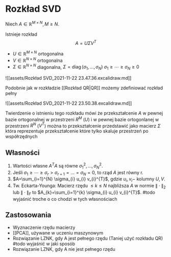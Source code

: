 # Rozkład SVD

Niech $A \in \mathbb{R}^{M \times N}, M \geqslant N$. 

Istnieje rozkład
$$
A=U \Sigma V^{T}
$$
- $U \in \mathbb{R}^{M \times N}$ ortogonalna
- $V \in \mathbb{R}^{N \times N}$ ortogonalna
- $\Sigma \in \mathbb{R}^{N \times N}$ diagonalna, $\Sigma=\operatorname{diag}\left(\sigma_{1}, \ldots, \sigma_{N}\right)$ $\sigma_{1} \geqslant \cdots \geqslant \sigma_{N} \geqslant 0$


![[assets/Rozkład SVD_2021-11-22 23.47.36.excalidraw.md]]

Podobnie jak w rozkładzie [[Rozkład QR|QR]] możemy zdefiniować rozkład pełny

![[assets/Rozkład SVD_2021-11-22 23.50.38.excalidraw.md]]

Twierdzenie o istnieniu tego rozkładu mówi że przekształcenie $A$ w pewnej bazie ortogonalnej w przestrzeni $R^M$ ($U$) i w pewnej bazie ortogonlanej w przestrzeni $R^N$ ($V^T$) można to przekształcenie przedstawić jako macierz $\Sigma$ która reprezentuje przekształcenie które tylko skaluje przestrzeń po współrzędnych

## Własności
1. Wartości własne $A^{T} A$ są równe $\sigma_{1}^{2}, \ldots, \sigma_{N}^{2}$.
2. Jeśli $\sigma_{1} \geqslant \cdots \geqslant \sigma_{r}>\sigma_{r+1}=\ldots=\sigma_{N}=0$, to rząd $A$ jest równy r.
3. $A=\sum_{i=1}^{N} \sigma_{i} u_{i} v_{i}^{T}$, gdzie $u_{i}, v_{i}-$ kolumny $U, V$.
4. Tw. Eckarta-Younga: Macierz rzędu $\leqslant k \leqslant N$ najbliższa $A$ w normie $\|\cdot\|_{2}$ lub $\|\cdot\|_{F}$ to $A_{k}=\sum_{i=1}^{k} \sigma_{i} u_{i} v_{i}^{T}$.
#todo wyjaśnić troche o co chodzi w tych własnościach

## Zastosowania

- Wyznaczenie rzędu macierzy
- [[PCA]], używane w uczeniu maszynowym
- Rozwiązanie LZNK, gdy A jest pełnego rzędu (Taniej użyć rozkładu QR) #todo wyjaśnić w jaki sposób
- Rozwiązanie LZNK, gdy A nie jest pełnego rzędu
